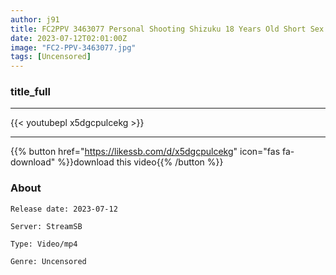 ```yaml
---
author: j91
title: FC2PPV 3463077 Personal Shooting Shizuku 18 Years Old Short Sex Remastered Version Limited Time
date: 2023-07-12T02:01:00Z
image: "FC2-PPV-3463077.jpg"
tags: [Uncensored]
---
```


### title_full
___

{{< youtubepl x5dgcpulcekg >}}
___

{{% button href="https://likessb.com/d/x5dgcpulcekg" icon="fas fa-download" %}}download this video{{% /button %}}
### About

`Release date: 2023-07-12`

`Server: StreamSB`

`Type: Video/mp4`

`Genre:	Uncensored`